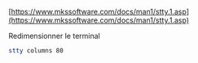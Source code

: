 [https://www.mkssoftware.com/docs/man1/stty.1.asp](https://www.mkssoftware.com/docs/man1/stty.1.asp)

Redimensionner le terminal
```bash
stty columns 80
```
